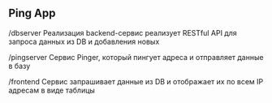 ## Ping App

/dbserver
Реализация backend-сервис реализует RESTful API для запроса данных из DB и добавления новых

/pingserver
Сервис Pinger, который пингует адреса и отправляет данные в базу

/frontend
Сервис запрашивает данные из DB и отображает их по всем IP адресам в виде таблицы

